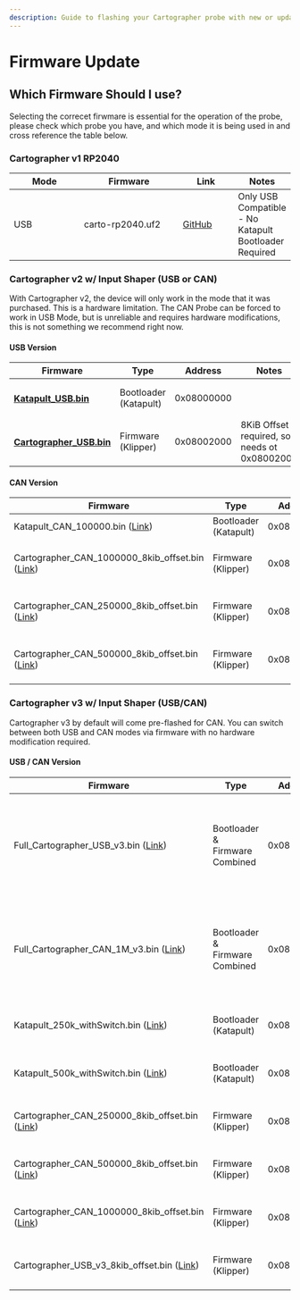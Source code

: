 ```yaml
---
description: Guide to flashing your Cartographer probe with new or updated firmware.
---
```

# Firmware Update
## Which Firmware Should I use?&#x20;
Selecting the correcet firwmare is essential for the operation of the probe, please check which probe you have, and which mode it is being used in and cross reference the table below.&#x20;
### Cartographer v1 RP2040
<table>
   <thead>
      <tr>
         <th width="123">Mode</th>
         <th width="176">Firmware</th>
         <th width="89">Link</th>
         <th>Notes</th>
      </tr>
   </thead>
   <tbody>
      <tr>
         <td>USB</td>
         <td>carto-rp2040.uf2</td>
         <td><a href="https://github.com/Cartographer3D/cartographer-klipper/tree/master/firmware/v1%20-%20rp2040">GitHub</a></td>
         <td>Only USB Compatible - No Katapult Bootloader Required</td>
      </tr>
   </tbody>
</table>

### Cartographer v2 w/ Input Shaper (USB or CAN)
With Cartographer v2, the device will only work in the mode that it was purchased. This is a hardware limitation. The CAN Probe can be forced to work in USB Mode, but is unreliable and requires hardware modifications, this is not something we recommend right now.&#x20;
#### USB Version

<table>
   <thead>
      <tr>
         <th width="228">Firmware</th>
         <th width="127">Type</th>
         <th width="140">Address</th>
         <th>Notes</th>
      </tr>
   </thead>
   <tbody>
      <tr>
         <td>
            <h4><a href="https://github.com/Cartographer3D/cartographer-klipper/blob/master/firmware/v2/Katapult_USB.bin">Katapult_USB.bin</a></h4>
         </td>
         <td>Bootloader (Katapult)</td>
         <td>0x08000000</td>
         <td></td>
      </tr>
      <tr>
         <td>
            <h4><a href="https://github.com/Cartographer3D/cartographer-klipper/blob/master/firmware/v2/Cartographer_USB_8kib_offset.bin">Cartographer_USB.bin</a></h4>
         </td>
         <td>Firmware (Klipper)</td>
         <td>0x08002000</td>
         <td>8KiB Offset required, so needs ot 0x08002000</td>
      </tr>
   </tbody>
</table>

#### CAN Version

<table>
   <thead>
      <tr>
         <th width="229">Firmware</th>
         <th>Type</th>
         <th>Address</th>
         <th width="95" align="center">Baudrate</th>
         <th>Notes</th>
      </tr>
   </thead>
   <tbody>
      <tr>
         <td>Katapult_CAN_100000.bin (<a href="https://github.com/Cartographer3D/cartographer-klipper/blob/master/firmware/v2/Katapult_CAN_1000000.bin">Link</a>)</td>
         <td>Bootloader (Katapult)</td>
         <td>0x08000000</td>
         <td align="center">1M</td>
         <td></td>
      </tr>
      <tr>
         <td>Cartographer_CAN_1000000_8kib_offset.bin (<a href="https://github.com/Cartographer3D/cartographer-klipper/blob/master/firmware/v2/Cartographer_CAN_1000000_8kib_offset.bin">Link</a>)</td>
         <td>Firmware (Klipper)</td>
         <td>0x08002000</td>
         <td align="center">1M</td>
         <td>8KiB Offset required, so needs ot 0x08002000</td>
      </tr>
      <tr>
         <td>Cartographer_CAN_250000_8kib_offset.bin (<a href="https://github.com/Cartographer3D/cartographer-klipper/blob/master/firmware/v2/Cartographer_CAN_500000_8kib_offset.bin">Link</a>)</td>
         <td>Firmware (Klipper)</td>
         <td>0x08002000</td>
         <td align="center">250K</td>
         <td>8KiB Offset required, so needs ot 0x08002000</td>
      </tr>
      <tr>
         <td>Cartographer_CAN_500000_8kib_offset.bin (<a href="https://github.com/Cartographer3D/cartographer-klipper/blob/master/firmware/v2/Cartographer_CAN_500000_8kib_offset.bin">Link</a>)</td>
         <td>Firmware (Klipper)</td>
         <td>0x08002000</td>
         <td align="center">500K</td>
         <td>8KiB Offset required, so needs ot 0x08002000</td>
      </tr>
   </tbody>
</table>

### Cartographer v3 w/ Input Shaper (USB/CAN)

Cartographer v3 by default will come pre-flashed for CAN. You can switch between both USB and CAN modes via firmware with no hardware modification required.&#x20;

#### USB / CAN Version

<table>
   <thead>
      <tr>
         <th>Firmware</th>
         <th width="125">Type</th>
         <th width="137">Address</th>
         <th width="105">Baudrate</th>
         <th>Note</th>
      </tr>
   </thead>
   <tbody>
      <tr>
         <td>Full_Cartographer_USB_v3.bin (<a href="https://github.com/Cartographer3D/cartographer-klipper/blob/master/firmware/v3/Full_Cartographer_USB_v3.bin">Link</a>)</td>
         <td>Bootloader &#x26; Firmware Combined</td>
         <td>0x08000000</td>
         <td>n/a</td>
         <td>This is the only firmware you need, you don't need to flash the bootloader or firmware seperately. </td>
      </tr>
      <tr>
         <td>Full_Cartographer_CAN_1M_v3.bin (<a href="https://github.com/Cartographer3D/cartographer-klipper/blob/master/firmware/v3/Full_Cartographer_CAN_1M_v3.bin">Link</a>)</td>
         <td>Bootloader &#x26; Firmware Combined</td>
         <td>0x08000000</td>
         <td>1M</td>
         <td>This is the only firmware you need, you don't need to flash the bootloader or firmware seperately. </td>
      </tr>
      <tr>
         <td>Katapult_250k_withSwitch.bin (<a href="https://github.com/Cartographer3D/cartographer-klipper/blob/master/firmware/v3/Katapult_250k_withSwitch.bin">Link</a>)</td>
         <td>Bootloader (Katapult)</td>
         <td>0x08000000</td>
         <td>250K</td>
         <td>8KiB Offset required, so needs ot 0x08002000</td>
      </tr>
      <tr>
         <td>Katapult_500k_withSwitch.bin (<a href="https://github.com/Cartographer3D/cartographer-klipper/blob/master/firmware/v3/Katapult_500k_withSwitch.bin">Link</a>)</td>
         <td>Bootloader (Katapult)</td>
         <td>0x08000000</td>
         <td>500K</td>
         <td>8KiB Offset required, so needs ot 0x08002000</td>
      </tr>
      <tr>
         <td>Cartographer_CAN_250000_8kib_offset.bin (<a href="https://github.com/Cartographer3D/cartographer-klipper/blob/master/firmware/v3/Cartographer_CAN_250000_8kib_offset.bin">Link</a>)</td>
         <td>Firmware (Klipper)</td>
         <td>0x08002000</td>
         <td>250K</td>
         <td>8KiB Offset required, so needs ot 0x08002000</td>
      </tr>
      <tr>
         <td>Cartographer_CAN_500000_8kib_offset.bin (<a href="https://github.com/Cartographer3D/cartographer-klipper/blob/master/firmware/v3/Cartographer_CAN_500000_8kib_offset.bin">Link</a>)</td>
         <td>Firmware (Klipper)</td>
         <td>0x08002000</td>
         <td>500K</td>
         <td>8KiB Offset required, so needs ot 0x08002000</td>
      </tr>
      <tr>
         <td>Cartographer_CAN_1000000_8kib_offset.bin (<a href="https://github.com/Cartographer3D/cartographer-klipper/blob/master/firmware/v3/Cartographer_CAN_1000000_8kib_offset.bin">Link</a>)</td>
         <td>Firmware (Klipper)</td>
         <td>0x08002000</td>
         <td>1M</td>
         <td>8KiB Offset required, so needs ot 0x08002000</td>
      </tr>
      <tr>
         <td>Cartographer_USB_v3_8kib_offset.bin (<a href="https://github.com/Cartographer3D/cartographer-klipper/blob/master/firmware/v3/Cartographer_USB_v3_8kib_offset.bin">Link</a>)</td>
         <td>Firmware (Klipper)</td>
         <td>0x08002000</td>
         <td>n/a</td>
         <td>8KiB Offset required, so needs ot 0x08002000</td>
      </tr>
   </tbody>
</table>
